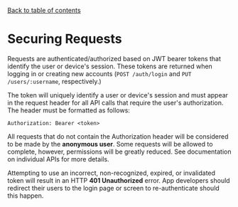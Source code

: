 [Back to table of contents](API.md)

# Securing Requests
Requests are authenticated/authorized based on JWT bearer tokens that identify the user or device's
session. These tokens are returned when logging in or creating new accounts (`POST /auth/login` and
`PUT /users/:username`, respectively.)

The token will uniquely identify a user or device's session and must appear in the request header for all
API calls that require the user's authorization. The header must be formatted as follows:

```
Authorization: Bearer <token>
```

All requests that do not contain the Authorization header will be considered to be made by the **anonymous
user**. Some requests will be allowed to complete, however, permissions will be greatly reduced. See
documentation on individual APIs for more details.

Attempting to use an incorrect, non-recognized, expired, or invalidated token will result in an HTTP **401
Unauthorized** error. App developers should redirect their users to the login page or screen to
re-authenticate should this happen.

